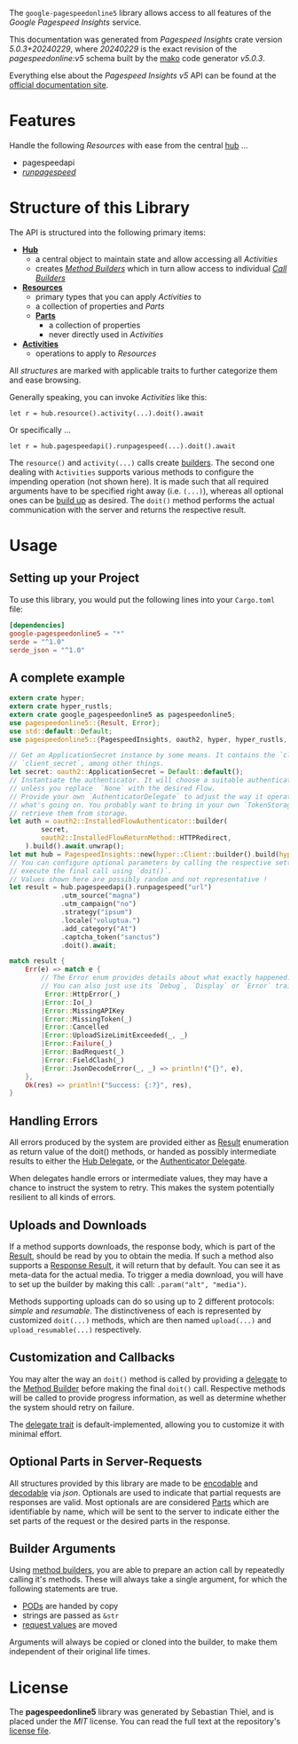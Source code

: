 <!---
DO NOT EDIT !
This file was generated automatically from 'src/generator/templates/api/README.md.mako'
DO NOT EDIT !
-->
The `google-pagespeedonline5` library allows access to all features of the *Google Pagespeed Insights* service.

This documentation was generated from *Pagespeed Insights* crate version *5.0.3+20240229*, where *20240229* is the exact revision of the *pagespeedonline:v5* schema built by the [mako](http://www.makotemplates.org/) code generator *v5.0.3*.

Everything else about the *Pagespeed Insights* *v5* API can be found at the
[official documentation site](https://developers.google.com/speed/docs/insights/v5/about).
# Features

Handle the following *Resources* with ease from the central [hub](https://docs.rs/google-pagespeedonline5/5.0.3+20240229/google_pagespeedonline5/PagespeedInsights) ... 

* pagespeedapi
 * [*runpagespeed*](https://docs.rs/google-pagespeedonline5/5.0.3+20240229/google_pagespeedonline5/api::PagespeedapiRunpagespeedCall)




# Structure of this Library

The API is structured into the following primary items:

* **[Hub](https://docs.rs/google-pagespeedonline5/5.0.3+20240229/google_pagespeedonline5/PagespeedInsights)**
    * a central object to maintain state and allow accessing all *Activities*
    * creates [*Method Builders*](https://docs.rs/google-pagespeedonline5/5.0.3+20240229/google_pagespeedonline5/client::MethodsBuilder) which in turn
      allow access to individual [*Call Builders*](https://docs.rs/google-pagespeedonline5/5.0.3+20240229/google_pagespeedonline5/client::CallBuilder)
* **[Resources](https://docs.rs/google-pagespeedonline5/5.0.3+20240229/google_pagespeedonline5/client::Resource)**
    * primary types that you can apply *Activities* to
    * a collection of properties and *Parts*
    * **[Parts](https://docs.rs/google-pagespeedonline5/5.0.3+20240229/google_pagespeedonline5/client::Part)**
        * a collection of properties
        * never directly used in *Activities*
* **[Activities](https://docs.rs/google-pagespeedonline5/5.0.3+20240229/google_pagespeedonline5/client::CallBuilder)**
    * operations to apply to *Resources*

All *structures* are marked with applicable traits to further categorize them and ease browsing.

Generally speaking, you can invoke *Activities* like this:

```Rust,ignore
let r = hub.resource().activity(...).doit().await
```

Or specifically ...

```ignore
let r = hub.pagespeedapi().runpagespeed(...).doit().await
```

The `resource()` and `activity(...)` calls create [builders][builder-pattern]. The second one dealing with `Activities` 
supports various methods to configure the impending operation (not shown here). It is made such that all required arguments have to be 
specified right away (i.e. `(...)`), whereas all optional ones can be [build up][builder-pattern] as desired.
The `doit()` method performs the actual communication with the server and returns the respective result.

# Usage

## Setting up your Project

To use this library, you would put the following lines into your `Cargo.toml` file:

```toml
[dependencies]
google-pagespeedonline5 = "*"
serde = "^1.0"
serde_json = "^1.0"
```

## A complete example

```Rust
extern crate hyper;
extern crate hyper_rustls;
extern crate google_pagespeedonline5 as pagespeedonline5;
use pagespeedonline5::{Result, Error};
use std::default::Default;
use pagespeedonline5::{PagespeedInsights, oauth2, hyper, hyper_rustls, chrono, FieldMask};

// Get an ApplicationSecret instance by some means. It contains the `client_id` and 
// `client_secret`, among other things.
let secret: oauth2::ApplicationSecret = Default::default();
// Instantiate the authenticator. It will choose a suitable authentication flow for you, 
// unless you replace  `None` with the desired Flow.
// Provide your own `AuthenticatorDelegate` to adjust the way it operates and get feedback about 
// what's going on. You probably want to bring in your own `TokenStorage` to persist tokens and
// retrieve them from storage.
let auth = oauth2::InstalledFlowAuthenticator::builder(
        secret,
        oauth2::InstalledFlowReturnMethod::HTTPRedirect,
    ).build().await.unwrap();
let mut hub = PagespeedInsights::new(hyper::Client::builder().build(hyper_rustls::HttpsConnectorBuilder::new().with_native_roots().https_or_http().enable_http1().build()), auth);
// You can configure optional parameters by calling the respective setters at will, and
// execute the final call using `doit()`.
// Values shown here are possibly random and not representative !
let result = hub.pagespeedapi().runpagespeed("url")
             .utm_source("magna")
             .utm_campaign("no")
             .strategy("ipsum")
             .locale("voluptua.")
             .add_category("At")
             .captcha_token("sanctus")
             .doit().await;

match result {
    Err(e) => match e {
        // The Error enum provides details about what exactly happened.
        // You can also just use its `Debug`, `Display` or `Error` traits
         Error::HttpError(_)
        |Error::Io(_)
        |Error::MissingAPIKey
        |Error::MissingToken(_)
        |Error::Cancelled
        |Error::UploadSizeLimitExceeded(_, _)
        |Error::Failure(_)
        |Error::BadRequest(_)
        |Error::FieldClash(_)
        |Error::JsonDecodeError(_, _) => println!("{}", e),
    },
    Ok(res) => println!("Success: {:?}", res),
}

```
## Handling Errors

All errors produced by the system are provided either as [Result](https://docs.rs/google-pagespeedonline5/5.0.3+20240229/google_pagespeedonline5/client::Result) enumeration as return value of
the doit() methods, or handed as possibly intermediate results to either the 
[Hub Delegate](https://docs.rs/google-pagespeedonline5/5.0.3+20240229/google_pagespeedonline5/client::Delegate), or the [Authenticator Delegate](https://docs.rs/yup-oauth2/*/yup_oauth2/trait.AuthenticatorDelegate.html).

When delegates handle errors or intermediate values, they may have a chance to instruct the system to retry. This 
makes the system potentially resilient to all kinds of errors.

## Uploads and Downloads
If a method supports downloads, the response body, which is part of the [Result](https://docs.rs/google-pagespeedonline5/5.0.3+20240229/google_pagespeedonline5/client::Result), should be
read by you to obtain the media.
If such a method also supports a [Response Result](https://docs.rs/google-pagespeedonline5/5.0.3+20240229/google_pagespeedonline5/client::ResponseResult), it will return that by default.
You can see it as meta-data for the actual media. To trigger a media download, you will have to set up the builder by making
this call: `.param("alt", "media")`.

Methods supporting uploads can do so using up to 2 different protocols: 
*simple* and *resumable*. The distinctiveness of each is represented by customized 
`doit(...)` methods, which are then named `upload(...)` and `upload_resumable(...)` respectively.

## Customization and Callbacks

You may alter the way an `doit()` method is called by providing a [delegate](https://docs.rs/google-pagespeedonline5/5.0.3+20240229/google_pagespeedonline5/client::Delegate) to the 
[Method Builder](https://docs.rs/google-pagespeedonline5/5.0.3+20240229/google_pagespeedonline5/client::CallBuilder) before making the final `doit()` call. 
Respective methods will be called to provide progress information, as well as determine whether the system should 
retry on failure.

The [delegate trait](https://docs.rs/google-pagespeedonline5/5.0.3+20240229/google_pagespeedonline5/client::Delegate) is default-implemented, allowing you to customize it with minimal effort.

## Optional Parts in Server-Requests

All structures provided by this library are made to be [encodable](https://docs.rs/google-pagespeedonline5/5.0.3+20240229/google_pagespeedonline5/client::RequestValue) and 
[decodable](https://docs.rs/google-pagespeedonline5/5.0.3+20240229/google_pagespeedonline5/client::ResponseResult) via *json*. Optionals are used to indicate that partial requests are responses 
are valid.
Most optionals are are considered [Parts](https://docs.rs/google-pagespeedonline5/5.0.3+20240229/google_pagespeedonline5/client::Part) which are identifiable by name, which will be sent to 
the server to indicate either the set parts of the request or the desired parts in the response.

## Builder Arguments

Using [method builders](https://docs.rs/google-pagespeedonline5/5.0.3+20240229/google_pagespeedonline5/client::CallBuilder), you are able to prepare an action call by repeatedly calling it's methods.
These will always take a single argument, for which the following statements are true.

* [PODs][wiki-pod] are handed by copy
* strings are passed as `&str`
* [request values](https://docs.rs/google-pagespeedonline5/5.0.3+20240229/google_pagespeedonline5/client::RequestValue) are moved

Arguments will always be copied or cloned into the builder, to make them independent of their original life times.

[wiki-pod]: http://en.wikipedia.org/wiki/Plain_old_data_structure
[builder-pattern]: http://en.wikipedia.org/wiki/Builder_pattern
[google-go-api]: https://github.com/google/google-api-go-client

# License
The **pagespeedonline5** library was generated by Sebastian Thiel, and is placed 
under the *MIT* license.
You can read the full text at the repository's [license file][repo-license].

[repo-license]: https://github.com/Byron/google-apis-rsblob/main/LICENSE.md

